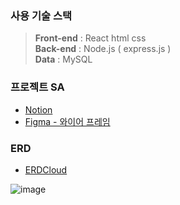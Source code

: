 ### 사용 기술 스택

>**Front-end** : React html css <br>
>**Back-end** : Node.js ( express.js ) <br>
>**Data** : MySQL

### 프로젝트 SA
- [Notion](https://www.notion.so/suhyunyoo/PUIS_Project-08cc9a1bc925426384bd6d97c6229a59)
- [Figma - 와이어 프레임](https://www.figma.com/file/7yhHhgdGIKCiHa6WlH8xQq/%EC%99%80%EC%9D%B4%EC%96%B4%ED%94%84%EB%A0%88%EC%9E%84?node-id=0%3A1&t=pFSzGMY1heAmcrAL-1)

### ERD
- [ERDCloud](https://www.erdcloud.com/d/zYaAfXjvMxF9xyG9p)

![image](https://user-images.githubusercontent.com/104333938/216624102-095ca306-e1c0-4bba-9c46-20a208952ba6.png)
